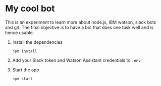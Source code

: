 # My cool bot

This is an experiment to learn more about node.js, IBM watson, slack bots and git. The final objective is to have a bot that does one task well and is hence usable.

1. Install the dependencies

    ```
    npm install
    ```

2. Add your Slack token and Watson Assistant credentials to `.env`

3. Start the app

    ```
    npm start
    ```
